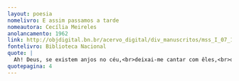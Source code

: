 ```yaml
---
layout: poesia
nomelivro: E assim passamos a tarde
nomeautora: Cecília Meireles
anolancamento: 1962
link: http://objdigital.bn.br/acervo_digital/div_manuscritos/mss_I_07_12_033A_n42/mss_I_07_12_033A_n42.pdf
fontelivro: Biblioteca Nacional
quote: |
  Ah! Deus, se existem anjos no céu,<br>deixai-me cantar com êles,<br>ou saber que canções êles cantam. 
quotepagina: 4
---
```

